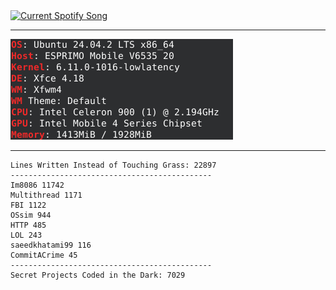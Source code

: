 <a href=https://open.spotify.com/user/ptnt6osnmizhn6i6g64sfji7i target="_blank" rel="noopener noreferrer">
  <img
    src="https://nowplaying.7576706e.workers.dev"
    alt="Current Spotify Song"
  />
</a>

---

<a href=https://en.wikipedia.org/wiki/Never_Gonna_Give_You_Up target="_blank" rel="noopener noreferrer">
  <img
    src="1514.png"
    alt="powerful spec"
  />
</a>

---

<!-- LOC-START -->
```
Lines Written Instead of Touching Grass: 22897
---------------------------------------------
Im8086 11742
Multithread 1171
FBI 1122
OSsim 944
HTTP 485
LOL 243
saeedkhatami99 116
CommitACrime 45
---------------------------------------------
Secret Projects Coded in the Dark: 7029
```
<!-- LOC-END -->

